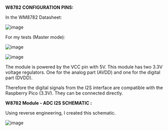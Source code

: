 
**W8782 CONFIGURATION PINS:**

In the WM8782 Datasheet:
															

![image](https://github.com/user-attachments/assets/eedbfa51-1048-4045-95e3-7a6ce711a798)



For my tests (Master mode):
															
![image](https://github.com/user-attachments/assets/e50d4a35-fb67-4c6e-b887-cd11dd324014)



![image](https://github.com/user-attachments/assets/22dd715e-e34a-4a58-9567-ec4add3da20b)




The module is powered by the VCC pin with 5V. This module has two 3.3V voltage regulators. One for the analog part (AVDD) and one for the digital part (DVDD).

Therefore the digital signals from the I2S interface are compatible with the Raspberry Pico (3.3V). They can be connected directly.

**W8782 Module - ADC I2S SCHEMATIC :** 

Using reverse engineering, I created this schematic.

![image](https://github.com/user-attachments/assets/3c1b162c-6e4d-4e85-b12e-8f6e02dfb5c0)
